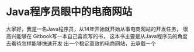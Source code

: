 Java程序员眼中的电商网站
=======

大家好，我是一名Java程序员，从14年开始就开始从事电商网站的开发任务， 很高兴能够在 Gitbook写一本自己喜欢写的书， 这本书主要是从Java程序员的角度去看待怎样能够快速开发 出一个稳定高效的电商网站，去承载一个
